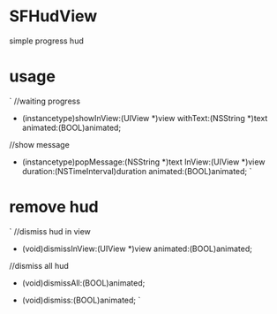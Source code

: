 # SFHudView
simple progress hud
# usage
`
//waiting progress
+ (instancetype)showInView:(UIView *)view withText:(NSString *)text animated:(BOOL)animated;

//show message
+ (instancetype)popMessage:(NSString *)text InView:(UIView *)view duration:(NSTimeInterval)duration animated:(BOOL)animated;
`
# remove hud
`
//dismiss hud in view
+ (void)dismissInView:(UIView *)view animated:(BOOL)animated;

//dismiss all hud
+ (void)dismissAll:(BOOL)animated;

- (void)dismiss:(BOOL)animated;
`
